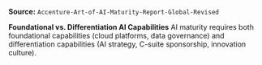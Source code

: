 **Source:** `Accenture-Art-of-AI-Maturity-Report-Global-Revised`

**Foundational vs. Differentiation AI Capabilities**
AI maturity requires both foundational capabilities (cloud platforms, data governance) and differentiation capabilities (AI strategy, C-suite sponsorship, innovation culture).
